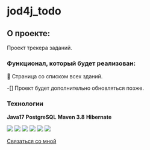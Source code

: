 # jod4j_todo
## О проекте:

Проект трекера заданий.

### Функционал, который будет реализован:

:black_square_button: Страница со списком всех зданий. 

-[] Проект будет дополнительно обновляться позже. 


### Технологии

__Java17__
__PostgreSQL__
__Maven 3.8__
__Hibernate__

![](https://img.shields.io/badge/Hibernate-green) ![](https://img.shields.io/badge/Thymeleaf-green)
![](https://img.shields.io/badge/Bootstrap-violet) ![](https://img.shields.io/badge/Liquibase-red)
![](https://img.shields.io/badge/Sql2o-blue) ![](https://img.shields.io/badge/PostgreSQL-blue)

[Связаться со мной](https://t.me/BeerMaster93)